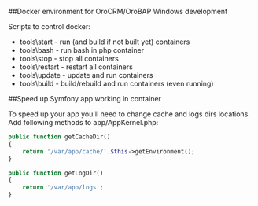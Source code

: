 ##Docker environment for OroCRM/OroBAP Windows development

Scripts to control docker:
- tools\start - run (and build if not built yet) containers
- tools\bash - run bash in php container
- tools\stop - stop all containers
- tools\restart - restart all containers
- tools\update - update and run containers
- tools\build - build/rebuild and run containers (even running)

##Speed up Symfony app working in container

To speed up your app you'll need to change cache and logs dirs locations. Add following methods to app/AppKernel.php:
```php
public function getCacheDir()
{
    return '/var/app/cache/'.$this->getEnvironment();
}

public function getLogDir()
{
    return '/var/app/logs';
}
```
